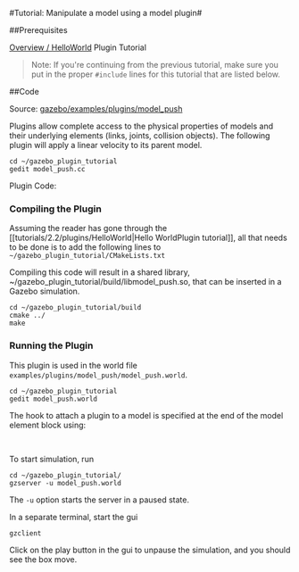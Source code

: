 #Tutorial: Manipulate a model using a model plugin#

##Prerequisites

  [Overview / HelloWorld](http://gazebosim.org/tutorials?tut=plugins_hello_world) Plugin Tutorial

> Note: If you're continuing from the previous tutorial, make sure you put in the proper `#include` lines for this tutorial that are listed below.

##Code

Source: [ gazebo/examples/plugins/model_push](https://bitbucket.org/osrf/gazebo/src/gazebo_2.2/examples/plugins/model_push)

Plugins allow complete access to the physical properties of models and their underlying elements (links, joints, collision objects). The following plugin will apply a linear velocity to its parent model.

~~~
cd ~/gazebo_plugin_tutorial
gedit model_push.cc
~~~

Plugin Code:
<include from="/#include/" src='http://bitbucket.org/osrf/gazebo/raw/gazebo_2.2/examples/plugins/model_push/model_push.cc' />

### Compiling the Plugin ###

Assuming the reader has gone through the [[tutorials/2.2/plugins/HelloWorld|Hello WorldPlugin tutorial]], all that needs to be done is to add the following lines to `~/gazebo_plugin_tutorial/CMakeLists.txt`

<include from="/add_library/" src='http://bitbucket.org/osrf/gazebo/raw/gazebo_2.2/examples/plugins/model_push/CMakeLists.txt' />

Compiling this code will result in a shared library, ~/gazebo_plugin_tutorial/build/libmodel_push.so, that can be inserted in a Gazebo simulation.

~~~
cd ~/gazebo_plugin_tutorial/build
cmake ../
make
~~~

### Running the Plugin ###

This plugin is used in the world file `examples/plugins/model_push/model_push.world`.

~~~
cd ~/gazebo_plugin_tutorial
gedit model_push.world
~~~

<include src='http://bitbucket.org/osrf/gazebo/raw/gazebo_2.2/examples/plugins/model_push/model_push.world' />

The hook to attach a plugin to a model is specified at the end of the model element block using:

<pre no_copy='true'>
<plugin name="model_push" filename="libmodel_push.so"/>
</pre>

To start simulation, run

~~~
cd ~/gazebo_plugin_tutorial/
gzserver -u model_push.world
~~~

The `-u` option starts the server in a paused state.

In a separate terminal, start the gui

~~~
gzclient
~~~

Click on the play button in the gui to unpause the simulation, and you should see the box move.
